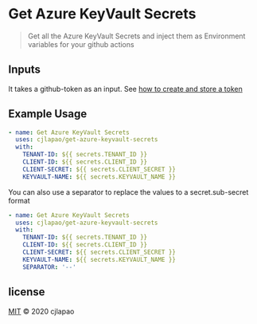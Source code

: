 # Get Azure KeyVault Secrets

> Get all the Azure KeyVault Secrets and inject them as Environment variables
> for your github actions

## Inputs

It takes a github-token as an input. See [how to create and store a token](https://docs.github.com/en/actions/configuring-and-managing-workflows/creating-and-storing-encrypted-secrets)

## Example Usage

```yml
- name: Get Azure KeyVault Secrets
  uses: cjlapao/get-azure-keyvault-secrets
  with:
    TENANT-ID: ${{ secrets.TENANT_ID }}
    CLIENT-ID: ${{ secrets.CLIENT_ID }}
    CLIENT-SECRET: ${{ secrets.CLIENT_SECRET }}
    KEYVAULT-NAME: ${{ secrets.KEYVAULT_NAME }}
```

You can also use a separator to replace the values to a secret.sub-secret format

```yml
- name: Get Azure KeyVault Secrets
  uses: cjlapao/get-azure-keyvault-secrets
  with:
    TENANT-ID: ${{ secrets.TENANT_ID }}
    CLIENT-ID: ${{ secrets.CLIENT_ID }}
    CLIENT-SECRET: ${{ secrets.CLIENT_SECRET }}
    KEYVAULT-NAME: ${{ secrets.KEYVAULT_NAME }}
    SEPARATOR: '--'
```

## license

[MIT](/LICENSE) &copy; 2020 cjlapao
